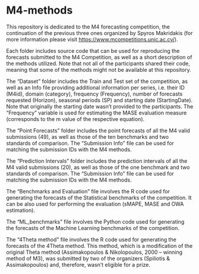 # M4-methods
This repository is dedicated to the M4 forecasting competition, the continuation of the previous three ones organized by Spyros Makridakis (for more information please visit https://www.mcompetitions.unic.ac.cy/).

Each folder includes source code that can be used for reproducing the forecasts submitted to the M4 Competition, as well as a short description of the methods utilized. Note that not all of the participants shared their code, meaning that some of the methods might not be available at this repository.

The “Dataset” folder includes the Train and Test set of the competition, as well as an Info file providing additional information per series, i.e. their ID (M4id), domain (category), frequency (Frequency), number of forecasts requested (Horizon), seasonal periods (SP) and starting date (StartingDate). Note that originally the starting date wasn’t provided to the participants. The “Frequency” variable is used for estimating the MASE evaluation measure (corresponds to the m value of the respective equation).

The “Point Forecasts” folder includes the point forecasts of all the M4 valid submissions (49), as well as those of the ten benchmarks and two standards of comparison. The “Submission Info” file can be used for matching the submission IDs with the M4 methods.

The “Prediction Intervals” folder includes the prediction intervals of all the M4 valid submissions (20), as well as those of the one benchmark and two standards of comparison. The “Submission Info” file can be used for matching the submission IDs with the M4 methods.

The “Benchmarks and Evaluation” file involves the R code used for generating the forecasts of the Statistical benchmarks of the competition. It can be also used for performing the evaluation (sMAPE, MASE and OWA estimation).

The “ML_benchmarks” file involves the Python code used for generating the forecasts of the Machine Learning benchmarks of the competition.

The “4Theta method” file involves the R code used for generating the forecasts of the 4Theta method. This method, which is a modification of the original Theta method (Assimakopoulos & Nikolopoulos, 2000 – winning method of M3), was submitted by two of the organizers (Spiliotis & Assimakopoulos) and, therefore, wasn’t eligible for a prize.
